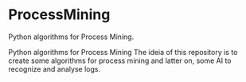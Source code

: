 # ProcessMining
Python algorithms for Process Mining.

Python algorithms for Process Mining  The ideia of this repository is to create some algorithms for process mining and latter on, some AI to recognize and analyse logs.
